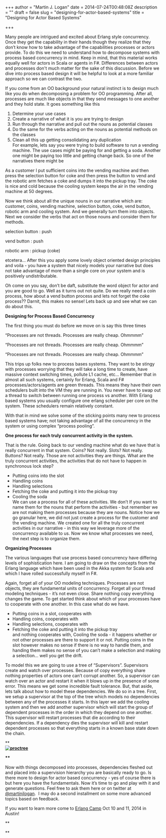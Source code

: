 +++
author = "Martin J. Logan"
date = 2014-07-24T00:48:08Z
description = ""
draft = false
slug = "designing-for-actor-based-systems"
title = "Designing for Actor Based Systems"

+++

Many people are intrigued and excited about Erlang style concurrency. Once they get the capability in their hands though they realize that they don’t know how to take advantage of the capabilities processes or actors provide. To do this we need to understand how to decompose systems with process based concurrency in mind. Keep in mind, that this material works equally well for actors in Scala or agents in F#. Differences between actors and processes don't much matter for the sake of this discussion. Before we dive into process based design it will be helpful to look at a more familiar approach so we can contrast the two.  
  
If you come from an OO background your natural instinct is to design much like you do when decomposing a problem for OO programming. After all, processes are much like objects in that they send messages to one another and they hold state. It goes something like this  
  
1.  Determine your use cases  
2.  Create a narrative of what it is you are trying to design  
3.  Run through the narrative and pull out the nouns as potential classes  
4.  Do the same for the verbs acting on the nouns as potential methods on the classes  
5.  Clean all this up getting consolidating any duplication  
For example, lets say you were trying to build software to run a vending machine. The use cases might be paying for and getting a soda. Another one might be paying too little and getting change back. So one of the narratives there might be  
  
As a customer I put sufficient coins into the vending machine and then press the selection button for coke and then press the button to vend and the robotic arm fetches a coke and dumps it into the pickup tray. The coke is nice and cold because the cooling system keeps the air in the vending machine at 50 degrees.  
  
Now we think about all the unique nouns in our narrative which are: customer, coins, vending machine, selection button, coke, vend button, robotic arm and cooling system. And we generally turn them into objects. Next we consider the verbs that act on those nouns and consider them for methods.  
  
selection button : push  
  
vend button : push  
  
robotic arm : pickup (coke)  
  
etcetera... After this you apply some lovely object oriented design principles and voila - you have a system that nicely models your narrative but does not take advantage of more than a single core on your system and is positively undistributable.  
  
Oh come on you say, don’t be daft, substitute the word object for actor and you are good to go. Well as it turns out not quite. Do we really need a coin process, how about a vend button process and lets not forget the coke process?? Darnit, this makes no sense! Lets back up and see what we can do about this.  
  
**Designing for Process Based Concurrency**  
  
The first thing you must do before we move on is say this three times  
  
“Processes are not threads. Processes are really cheap. Ohmmmm”  
  
“Processes are not threads. Processes are really cheap. Ohmmmm”  
  
“Processes are not threads. Processes are really cheap. Ohmmmm”  
  
This trips up folks new to process bases systems. They want to be stingy with processes worrying that they will take a long time to create, have massive context switching times, pollute L1 cache, etc… Remember that in almost all such systems, certainly for Erlang, Scala and F# processes/actors/agents are green threads. This means they have their own schedulers built into the VM they are running in. You never have to swap out a thread to switch between running one process vs another. With Erlang based systems you usually configure one erlang scheduler per core on the system. These schedulers remain relatively constant.  
  
With that in mind we solve some of the sticking points many new to process based systems have; not taking advantage of all the concurrency in the system or using complex “process pooling”.  
  
**One process for each truly concurrent ****activity**** in the system.**  
  
That is the rule. Going back to our vending machine what do we have that is really concurrent in that system. Coins? Not really. Slots? Not really. Buttons? Not really. Those are not activities they are things. What are the truly concurrent activities, the activities that do not have to happen in synchronous lock step?  
  
*   Putting coins into the slot  
*   Handling coins  
*   Handling selections  
*   Fetching the coke and putting it into the pickup tray  
*   Cooling the soda  
We can use a process for all of these activities. We don’t If you want to name them for the nouns that perform the activities - but remember we are not making them processes because they are nouns. Notice how we go granular here, we did not just create a process for the customer and the vending machine. We created one for all the truly concurrent activities in our narrative - in this way we leverage more of the concurrency available to us. Now we know what processes we need, the next step is to organize them.  
  
**Organizing Processes**  
  
The various languages that use process based concurrency have differing levels of sophistication here. I am going to draw on the concepts from the Erlang language which have been used in the Akka system for Scala and which I have rolled successfully myself in F#.  
  
Again, forget all of your OO modeling techniques. Processes are not objects, they are fundamental units of concurrency. Forget all your thread modeling techniques - it’s not even close. Share nothing copy everything changes the game. To get started think about which of your processes have to cooperate with one another. In this case what do we have.  
  
*   Putting coins in a slot, cooperates with  
*   Handling coins, cooperates with  
*   Handling selections, cooperates with  
*   Fetching the coke and putting it into the pickup tray  
and nothing cooperates with, Cooling the soda - it happens whether or not other processes are there to support it or not. Putting coins in the slot however makes no sense if there is no way to handle them, and handing them makes no sense of you can’t make a selection and making a selection… well you get the drift.  
  
To model this we are going to use a tree of “Supervisors”. Supervisors create and watch over processes. Because of copy everything share nothing properties of actors one can’t corrupt another. So, a supervisor can watch over an actor and restart it when it blows up in the presence of some error. This means we get some incredible fault tolerance. But, that aside, lets talk about how to model these dependencies. We do so in a tree. First, we setup a supervisor at the top of the tree which models no dependencies between any of the processes it starts. In this layer we add the cooling system and then we add another supervisor which will start the group of dependent processes in the order in which they depend on one another. This supervisor will restart processes that die according to their dependencies. If a dependency dies the supervisor will kill and restart dependent processes so that everything starts in a known base state down the chain.  
  
**<strong>  
[![proctree](https://erlware.files.wordpress.com/2014/07/proctree.png?w=497)](https://erlware.files.wordpress.com/2014/07/proctree.png)  
  
**</strong>  
  
Now with things decomposed into processes, dependencies fleshed out and placed into a supervision hierarchy you are basically ready to go. Is there more to design for actor based concurrency - yes of course there is but here you have the fundamentals. Now it’s time to go and play with it and generate questions. Feel free to ask them here or on twitter at [@martinjlogan](http://twitter.com/martinjlogan).  I may do a second installment on some more advanced topics based on feedback.  
  
If you want to learn more come to [Erlang Camp](http://erlangcamp.com) Oct 10 and 11, 2014 in Austin!  
  
**  
  
**

